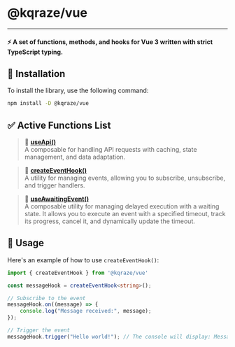 # @kqraze/vue

---
#### ⚡ A set of functions, methods, and hooks for Vue 3 written with strict TypeScript typing.

## 💎 Installation

To install the library, use the following command:

```bash
npm install -D @kqraze/vue
```

## ✅ Active Functions List

>🔹 **[useApi()](https://github.com/KQraze/kqraze-vue/tree/main/src/use-api/index.md)**  
  A composable for handling API requests with caching, state management, and data adaptation.

>🔹 **[createEventHook()](https://github.com/KQraze/kqraze-vue/blob/main/src/create-event-hook/index.md)**  
  A utility for managing events, allowing you to subscribe, unsubscribe, and trigger handlers.

>🔹 **[useAwaitingEvent()](https://github.com/KQraze/kqraze-vue/blob/main/src/use-awaiting-event/index.md)**  
A composable utility for managing delayed execution with a waiting state. It allows you to execute an event with a specified timeout, track its progress, cancel it, and dynamically update the timeout.
## 🎯 Usage

Here's an example of how to use `createEventHook()`:

```ts
import { createEventHook } from '@kqraze/vue'

const messageHook = createEventHook<string>();

// Subscribe to the event
messageHook.on((message) => {
    console.log("Message received:", message);
});

// Trigger the event
messageHook.trigger("Hello world!"); // The console will display: Message received: Hello world!
```